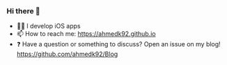 ### Hi there 👋

- 👨‍💻 I develop iOS apps
- 📫 How to reach me: https://ahmedk92.github.io
- ❓ Have a question or something to discuss? Open an issue on my blog! https://github.com/ahmedk92/Blog

